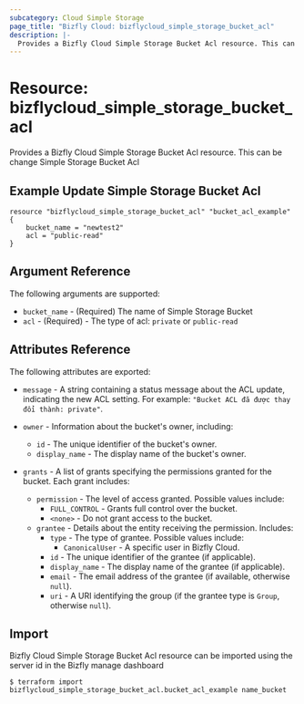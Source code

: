 ```yaml
---
subcategory: Cloud Simple Storage
page_title: "Bizfly Cloud: bizflycloud_simple_storage_bucket_acl"
description: |-
  Provides a Bizfly Cloud Simple Storage Bucket Acl resource. This can be change Simple Storage Bucket Acl
---
```



# Resource: bizflycloud_simple_storage_bucket_acl

Provides a Bizfly Cloud Simple Storage Bucket Acl resource. This can be change Simple Storage Bucket Acl

## Example Update Simple Storage Bucket Acl

```hcl
resource "bizflycloud_simple_storage_bucket_acl" "bucket_acl_example" {
    bucket_name = "newtest2"
    acl = "public-read"
}
```


## Argument Reference

The following arguments are supported:

-   `bucket_name` - (Required) The name of Simple Storage Bucket
-   `acl` - (Required) - The type of acl: `private` or `public-read`

## Attributes Reference

The following attributes are exported:

-   `message` - A string containing a status message about the ACL update, indicating the new ACL setting. For example: `"Bucket ACL đã được thay đổi thành: private"`.

-   `owner` - Information about the bucket's owner, including:
    - `id` - The unique identifier of the bucket's owner.
    - `display_name` - The display name of the bucket's owner.

-   `grants` - A list of grants specifying the permissions granted for the bucket. Each grant includes:
    - `permission` - The level of access granted. Possible values include:
        - `FULL_CONTROL` - Grants full control over the bucket.
        - `<none>` - Do not grant access to the bucket.
    - `grantee` - Details about the entity receiving the permission. Includes:
        - `type` - The type of grantee. Possible values include:
            - `CanonicalUser` - A specific user in Bizfly Cloud.
        - `id` - The unique identifier of the grantee (if applicable).
        - `display_name` - The display name of the grantee (if applicable).
        - `email` - The email address of the grantee (if available, otherwise `null`).
        - `uri` - A URI identifying the group (if the grantee type is `Group`, otherwise `null`).

## Import

Bizfly Cloud Simple Storage Bucket Acl resource can be imported using the server id in the Bizfly manage dashboard

```
$ terraform import bizflycloud_simple_storage_bucket_acl.bucket_acl_example name_bucket
```